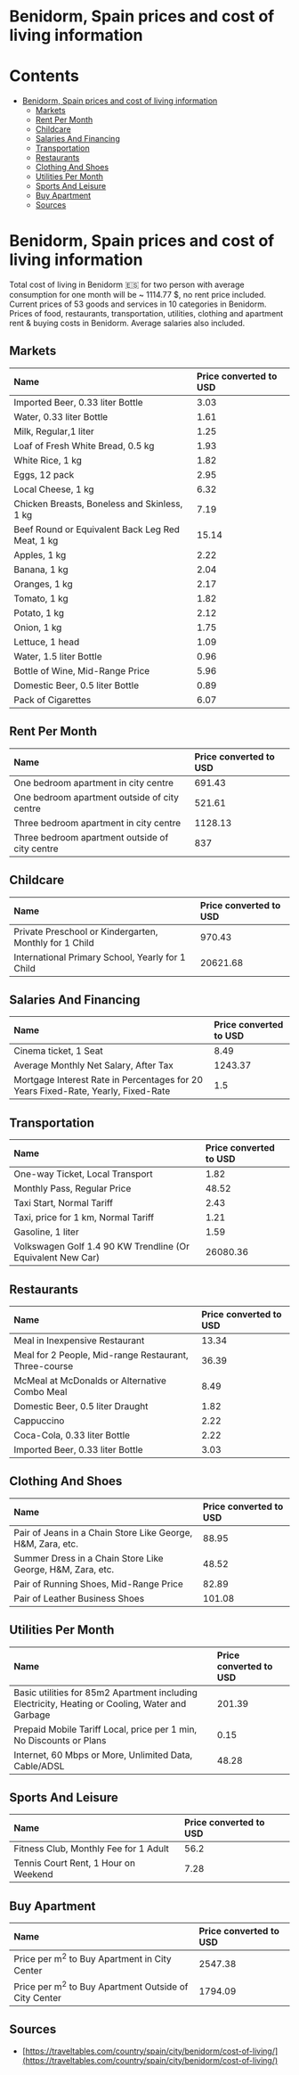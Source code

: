 
Benidorm, Spain prices and cost of living information
=====================================================

Contents
========

* [Benidorm, Spain prices and cost of living information](#benidorm-spain-prices-and-cost-of-living-information)
	* [Markets](#markets)
	* [Rent Per Month](#rent-per-month)
	* [Childcare](#childcare)
	* [Salaries And Financing](#salaries-and-financing)
	* [Transportation](#transportation)
	* [Restaurants](#restaurants)
	* [Clothing And Shoes](#clothing-and-shoes)
	* [Utilities Per Month](#utilities-per-month)
	* [Sports And Leisure](#sports-and-leisure)
	* [Buy Apartment](#buy-apartment)
	* [Sources](#sources)

# Benidorm, Spain prices and cost of living information


Total cost of living in Benidorm 🇪🇸 for two person with average consumption for one month will be ~ 1114.77 $, no rent 
price included. Current prices of 53 goods and services in 10 categories  in Benidorm. Prices of food, restaurants, 
transportation, utilities, clothing and apartment rent & buying costs in Benidorm. Average salaries also included.
## Markets

|Name|Price converted to USD|
| :--- | :--- |
|Imported Beer, 0.33 liter Bottle|3.03|
|Water, 0.33 liter Bottle|1.61|
|Milk, Regular,1 liter|1.25|
|Loaf of Fresh White Bread, 0.5 kg|1.93|
|White Rice, 1 kg|1.82|
|Eggs, 12 pack|2.95|
|Local Cheese, 1 kg|6.32|
|Chicken Breasts, Boneless and Skinless, 1 kg|7.19|
|Beef Round or Equivalent Back Leg Red Meat, 1 kg |15.14|
|Apples, 1 kg|2.22|
|Banana, 1 kg|2.04|
|Oranges, 1 kg|2.17|
|Tomato, 1 kg|1.82|
|Potato, 1 kg|2.12|
|Onion, 1 kg|1.75|
|Lettuce, 1 head|1.09|
|Water, 1.5 liter Bottle|0.96|
|Bottle of Wine, Mid-Range Price|5.96|
|Domestic Beer, 0.5 liter Bottle|0.89|
|Pack of Cigarettes|6.07|
  

## Rent Per Month

|Name|Price converted to USD|
| :--- | :--- |
|One bedroom apartment in city centre|691.43|
|One bedroom apartment outside of city centre|521.61|
|Three bedroom apartment in city centre|1128.13|
|Three bedroom apartment outside of city centre|837|
  

## Childcare

|Name|Price converted to USD|
| :--- | :--- |
|Private Preschool or Kindergarten, Monthly for 1 Child|970.43|
|International Primary School, Yearly for 1 Child|20621.68|
  

## Salaries And Financing

|Name|Price converted to USD|
| :--- | :--- |
|Cinema ticket, 1 Seat|8.49|
|Average Monthly Net Salary, After Tax|1243.37|
|Mortgage Interest Rate in Percentages for 20 Years Fixed-Rate, Yearly, Fixed-Rate|1.5|
  

## Transportation

|Name|Price converted to USD|
| :--- | :--- |
|One-way Ticket, Local Transport|1.82|
|Monthly Pass, Regular Price|48.52|
|Taxi Start, Normal Tariff|2.43|
|Taxi, price for 1 km, Normal Tariff|1.21|
|Gasoline, 1 liter|1.59|
|Volkswagen Golf 1.4 90 KW Trendline (Or Equivalent New Car)|26080.36|
  

## Restaurants

|Name|Price converted to USD|
| :--- | :--- |
|Meal in Inexpensive Restaurant|13.34|
|Meal for 2 People, Mid-range Restaurant, Three-course|36.39|
|McMeal at McDonalds or Alternative Combo Meal|8.49|
|Domestic Beer, 0.5 liter Draught|1.82|
|Cappuccino|2.22|
|Coca-Cola, 0.33 liter Bottle|2.22|
|Imported Beer, 0.33 liter Bottle|3.03|
  

## Clothing And Shoes

|Name|Price converted to USD|
| :--- | :--- |
|Pair of Jeans in a Chain Store Like George, H&M, Zara, etc.|88.95|
|Summer Dress in a Chain Store Like George, H&M, Zara, etc.|48.52|
|Pair of Running Shoes, Mid-Range Price|82.89|
|Pair of Leather Business Shoes|101.08|
  

## Utilities Per Month

|Name|Price converted to USD|
| :--- | :--- |
|Basic utilities for 85m2 Apartment including Electricity, Heating or Cooling, Water and Garbage|201.39|
|Prepaid Mobile Tariff Local, price per 1 min, No Discounts or Plans|0.15|
|Internet, 60 Mbps or More, Unlimited Data, Cable/ADSL|48.28|
  

## Sports And Leisure

|Name|Price converted to USD|
| :--- | :--- |
|Fitness Club, Monthly Fee for 1 Adult|56.2|
|Tennis Court Rent, 1 Hour on Weekend|7.28|
  

## Buy Apartment

|Name|Price converted to USD|
| :--- | :--- |
|Price per m<sup>2</sup> to Buy Apartment in City Center|2547.38|
|Price per m<sup>2</sup> to Buy Apartment Outside of City Center|1794.09|
  

## Sources

- [https://traveltables.com/country/spain/city/benidorm/cost-of-living/](https://traveltables.com/country/spain/city/benidorm/cost-of-living/)
